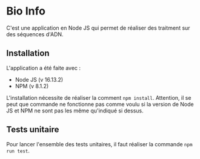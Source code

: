 # Bio Info

C'est une application en Node JS qui permet de réaliser des traitment sur des séquences d'ADN.

## Installation

L'application a été faite avec :

- Node JS (v 16.13.2)
- NPM (v 8.1.2)

L'installation nécessite de réaliser la comment `npm install`.
Attention, il se peut que commande ne fonctionne pas comme voulu si la version de Node JS et NPM ne sont pas les même qu'indiqué si dessus.

## Tests unitaire

Pour lancer l'ensemble des tests unitaires, il faut réaliser la commande `npm run test`.
